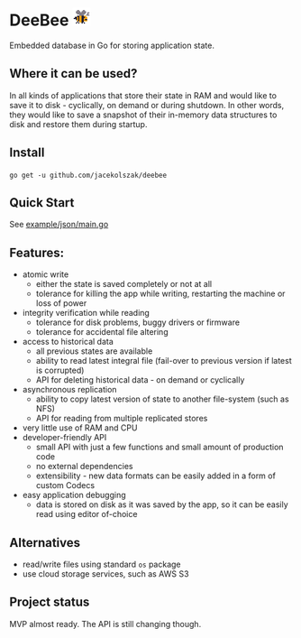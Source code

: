 # DeeBee ![DeeBee](bee.png)

Embedded database in Go for storing application state.

## Where it can be used?

In all kinds of applications that store their state in RAM and would like to save it to disk - cyclically, on demand or during shutdown. In other words, they would like to save a snapshot of their in-memory data structures to disk and restore them during startup.

## Install

`go get -u github.com/jacekolszak/deebee`

## Quick Start

See [example/json/main.go](example/json/main.go)

## Features:

* atomic write
  * either the state is saved completely or not at all
  * tolerance for killing the app while writing, restarting the machine or loss of power
* integrity verification while reading
  * tolerance for disk problems, buggy drivers or firmware
  * tolerance for accidental file altering
* access to historical data
  * all previous states are available
  * ability to read latest integral file (fail-over to previous version if latest is corrupted)
  * API for deleting historical data - on demand or cyclically
* asynchronous replication
  * ability to copy latest version of state to another file-system (such as NFS)
  * API for reading from multiple replicated stores
* very little use of RAM and CPU
* developer-friendly API
  * small API with just a few functions and small amount of production code
  * no external dependencies
  * extensibility - new data formats can be easily added in a form of custom Codecs
* easy application debugging
  * data is stored on disk as it was saved by the app, so it can be easily read using editor of-choice

## Alternatives

* read/write files using standard `os` package
* use cloud storage services, such as AWS S3

## Project status

MVP almost ready. The API is still changing though. 
